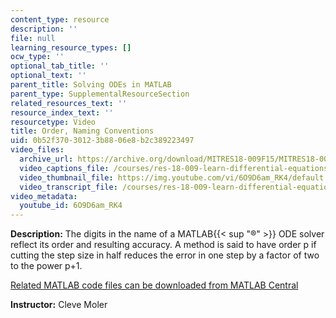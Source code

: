 ```yaml
---
content_type: resource
description: ''
file: null
learning_resource_types: []
ocw_type: ''
optional_tab_title: ''
optional_text: ''
parent_title: Solving ODEs in MATLAB
parent_type: SupplementalResourceSection
related_resources_text: ''
resource_index_text: ''
resourcetype: Video
title: Order, Naming Conventions
uid: 0b52f370-3012-3b88-06e8-b2c389223497
video_files:
  archive_url: https://archive.org/download/MITRES18-009F15/MITRES18-009F15_odes_04_300k.mp4
  video_captions_file: /courses/res-18-009-learn-differential-equations-up-close-with-gilbert-strang-and-cleve-moler-fall-2015/739e9a92342e5814af1f984e3558996f_6O9D6am_RK4.vtt
  video_thumbnail_file: https://img.youtube.com/vi/6O9D6am_RK4/default.jpg
  video_transcript_file: /courses/res-18-009-learn-differential-equations-up-close-with-gilbert-strang-and-cleve-moler-fall-2015/db7d0910df007f7ff8887d420d9243d4_6O9D6am_RK4.pdf
video_metadata:
  youtube_id: 6O9D6am_RK4
---
```


**Description:** The digits in the name of a MATLAB{{< sup "®" >}} ODE solver reflect its order and resulting accuracy. A method is said to have order p if cutting the step size in half reduces the error in one step by a factor of two to the power p+1.

[Related MATLAB code files can be downloaded from MATLAB Central](http://www.mathworks.com/matlabcentral/fileexchange/54611)

**Instructor:** Cleve Moler